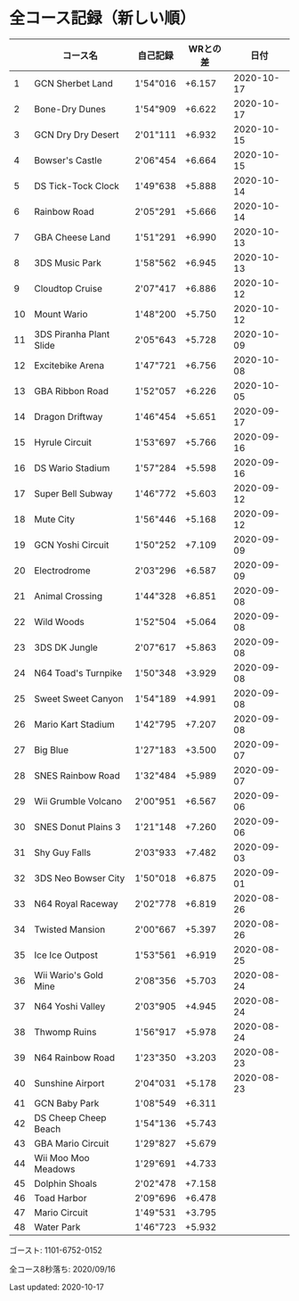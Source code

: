 # 全コース記録（新しい順）

||コース名|自己記録|WRとの差|日付
|--|--|--|--|--|
|1|GCN Sherbet Land|1'54"016|+6.157|2020-10-17|
|2|Bone-Dry Dunes|1'54"909|+6.622|2020-10-17|
|3|GCN Dry Dry Desert|2'01"111|+6.932|2020-10-15|
|4|Bowser's Castle|2'06"454|+6.664|2020-10-15|
|5|DS Tick-Tock Clock|1'49"638|+5.888|2020-10-14|
|6|Rainbow Road|2'05"291|+5.666|2020-10-14|
|7|GBA Cheese Land|1'51"291|+6.990|2020-10-13|
|8|3DS Music Park|1'58"562|+6.945|2020-10-13|
|9|Cloudtop Cruise|2'07"417|+6.886|2020-10-12|
|10|Mount Wario|1'48"200|+5.750|2020-10-12|
|11|3DS Piranha Plant Slide|2'05"643|+5.728|2020-10-09|
|12|Excitebike Arena|1'47"721|+6.756|2020-10-08|
|13|GBA Ribbon Road|1'52"057|+6.226|2020-10-05|
|14|Dragon Driftway|1'46"454|+5.651|2020-09-17|
|15|Hyrule Circuit|1'53"697|+5.766|2020-09-16|
|16|DS Wario Stadium|1'57"284|+5.598|2020-09-16|
|17|Super Bell Subway|1'46"772|+5.603|2020-09-12|
|18|Mute City|1'56"446|+5.168|2020-09-12|
|19|GCN Yoshi Circuit|1'50"252|+7.109|2020-09-09|
|20|Electrodrome|2'03"296|+6.587|2020-09-09|
|21|Animal Crossing|1'44"328|+6.851|2020-09-08|
|22|Wild Woods|1'52"504|+5.064|2020-09-08|
|23|3DS DK Jungle|2'07"617|+5.863|2020-09-08|
|24|N64 Toad's Turnpike|1'50"348|+3.929|2020-09-08|
|25|Sweet Sweet Canyon|1'54"189|+4.991|2020-09-08|
|26|Mario Kart Stadium|1'42"795|+7.207|2020-09-08|
|27|Big Blue|1'27"183|+3.500|2020-09-07|
|28|SNES Rainbow Road|1'32"484|+5.989|2020-09-07|
|29|Wii Grumble Volcano|2'00"951|+6.567|2020-09-06|
|30|SNES Donut Plains 3|1'21"148|+7.260|2020-09-06|
|31|Shy Guy Falls|2'03"933|+7.482|2020-09-03|
|32|3DS Neo Bowser City|1'50"018|+6.875|2020-09-01|
|33|N64 Royal Raceway|2'02"778|+6.819|2020-08-26|
|34|Twisted Mansion|2'00"667|+5.397|2020-08-26|
|35|Ice Ice Outpost|1'53"561|+6.919|2020-08-25|
|36|Wii Wario's Gold Mine|2'08"356|+5.703|2020-08-24|
|37|N64 Yoshi Valley|2'03"905|+4.945|2020-08-24|
|38|Thwomp Ruins|1'56"917|+5.978|2020-08-24|
|39|N64 Rainbow Road|1'23"350|+3.203|2020-08-23|
|40|Sunshine Airport|2'04"031|+5.178|2020-08-23|
|41|GCN Baby Park|1'08"549|+6.311||
|42|DS Cheep Cheep Beach|1'54"136|+5.743||
|43|GBA Mario Circuit|1'29"827|+5.679||
|44|Wii Moo Moo Meadows|1'29"691|+4.733||
|45|Dolphin Shoals|2'02"478|+7.158||
|46|Toad Harbor|2'09"696|+6.478||
|47|Mario Circuit|1'49"531|+3.795||
|48|Water Park|1'46"723|+5.932||

ゴースト: 1101-6752-0152

全コース8秒落ち: 2020/09/16

Last updated: 2020-10-17
